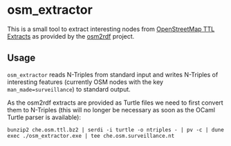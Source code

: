 # osm_extractor

This is a small tool to extract interesting nodes from [OpenStreetMap TTL Extracts](https://osm2rdf.cs.uni-freiburg.de/) as provided by the [osm2rdf](https://github.com/ad-freiburg/osm2rdf) project.

## Usage

`osm_extractor` reads N-Triples from standard input and writes N-Triples of interesting features (currently OSM nodes with the key `man_made=surveillance`) to standard output.

As the osm2rdf extracts are provided as Turtle files we need to first convert them to N-Triples (this will no longer be necessary as soon as the OCaml Turtle parser is available):

```
bunzip2 che.osm.ttl.bz2 | serdi -i turtle -o ntriples - | pv -c | dune exec ./osm_extractor.exe | tee che.osm.surveillance.nt
```

